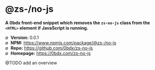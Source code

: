 # @zs-/no-js

__A 0bdx front-end snippet which removes the `zs-no-js` class from the `<HTML>` element if JavaScript is running.__

∅&nbsp; __Version:__ 0.0.1  
∅&nbsp; __NPM:__ <https://www.npmjs.com/package/@zs-/no-js>  
∅&nbsp; __Repo:__ <https://github.com/0bdx/zs-no-js>  
∅&nbsp; __Homepage:__ <https://0bdx.com/zs-no-js>

@TODO add an overview
